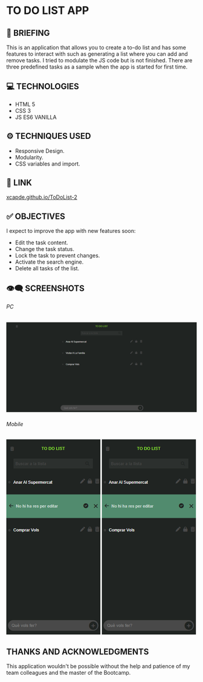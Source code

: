 # TO DO LIST APP

## 📜 BRIEFING
This is an application that allows you to create a to-do list and has some features to interact with such as generating a list where you can add and remove tasks. I tried to modulate the JS code but is not finished. There are three predefined tasks as a sample when the app is started for first time.

## 💻 TECHNOLOGIES
- HTML 5
- CSS 3
- JS ES6  VANILLA

## ⚙️ TECHNIQUES USED
- Responsive Design.
- Modularity.
- CSS variables and import.

## 🔗 LINK

[xcapde.github.io/ToDoList-2 ](https://xcapde.github.io/ToDoList-2/ "xcapde.github.io/ToDoList-2")

## ✅ OBJECTIVES

I expect to improve the app with new features soon:
- Edit the task content.
- Change the task status.
- Lock the task to prevent changes.
- Activate the search engine.
- Delete all tasks of the list.

##  👁️‍🗨️ SCREENSHOTS

###### PC
![Default](/images/1Default%20PC.png "Default")
###### Mobile

![New task](/images/3Task%20Edit.png "New task")
![Task edition](/images/3Task%20Edit.png "Task edition")

## THANKS AND ACKNOWLEDGMENTS
This application wouldn't be possible without the help and patience of my team colleagues and the master of the Bootcamp.